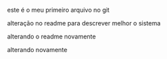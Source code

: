 este é o meu primeiro arquivo no git

alteração no readme para descrever melhor o sistema

alterando o readme novamente

alterando novamente
